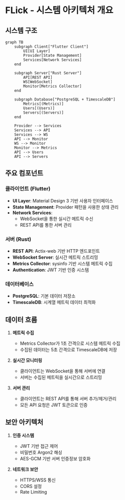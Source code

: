 # FLick - 시스템 아키텍처 개요

## 시스템 구조

```mermaid
graph TB
    subgraph Client["Flutter Client"]
        UI[UI Layer]
        Provider[State Management]
        Services[Network Services]
    end

    subgraph Server["Rust Server"]
        API[REST API]
        WS[WebSocket]
        Monitor[Metrics Collector]
    end

    subgraph Database["PostgreSQL + TimescaleDB"]
        Metrics[(Metrics)]
        Users[(Users)]
        Servers[(Servers)]
    end

    Provider --> Services
    Services --> API
    Services --> WS
    API --> Monitor
    WS --> Monitor
    Monitor --> Metrics
    API --> Users
    API --> Servers
```

## 주요 컴포넌트

### 클라이언트 (Flutter)
- **UI Layer**: Material Design 3 기반 사용자 인터페이스
- **State Management**: Provider 패턴을 사용한 상태 관리
- **Network Services**: 
  - WebSocket을 통한 실시간 메트릭 수신
  - REST API를 통한 서버 관리

### 서버 (Rust)
- **REST API**: Actix-web 기반 HTTP 엔드포인트
- **WebSocket Server**: 실시간 메트릭 스트리밍
- **Metrics Collector**: sysinfo 기반 시스템 메트릭 수집
- **Authentication**: JWT 기반 인증 시스템

### 데이터베이스
- **PostgreSQL**: 기본 데이터 저장소
- **TimescaleDB**: 시계열 메트릭 데이터 최적화

## 데이터 흐름

1. **메트릭 수집**
   - Metrics Collector가 1초 간격으로 시스템 메트릭 수집
   - 수집된 데이터는 5초 간격으로 TimescaleDB에 저장

2. **실시간 모니터링**
   - 클라이언트는 WebSocket을 통해 서버에 연결
   - 서버는 수집된 메트릭을 실시간으로 스트리밍

3. **서버 관리**
   - 클라이언트는 REST API를 통해 서버 추가/제거/관리
   - 모든 API 요청은 JWT 토큰으로 인증

## 보안 아키텍처

1. **인증 시스템**
   - JWT 기반 접근 제어
   - 비밀번호 Argon2 해싱
   - AES-GCM 기반 서버 인증정보 암호화

2. **네트워크 보안**
   - HTTPS/WSS 통신
   - CORS 설정
   - Rate Limiting